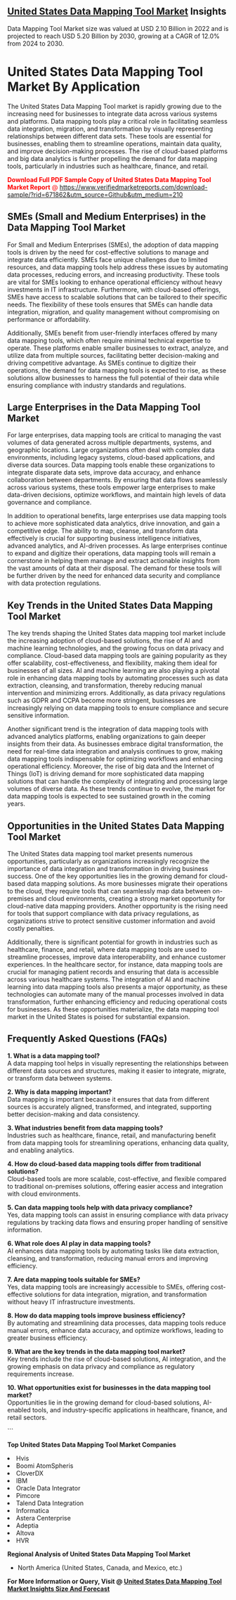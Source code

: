 <h2><a href="https://www.verifiedmarketreports.com/download-sample/?rid=671862&amp;utm_source=Github&amp;utm_medium=210" target="_blank">United States Data Mapping Tool Market</a> Insights</h2><p>Data Mapping Tool Market size was valued at USD 2.10 Billion in 2022 and is projected to reach USD 5.20 Billion by 2030, growing at a CAGR of 12.0% from 2024 to 2030.</p><p><h1>United States Data Mapping Tool Market By Application</h1><p>The United States Data Mapping Tool market is rapidly growing due to the increasing need for businesses to integrate data across various systems and platforms. Data mapping tools play a critical role in facilitating seamless data integration, migration, and transformation by visually representing relationships between different data sets. These tools are essential for businesses, enabling them to streamline operations, maintain data quality, and improve decision-making processes. The rise of cloud-based platforms and big data analytics is further propelling the demand for data mapping tools, particularly in industries such as healthcare, finance, and retail. <p><span class=""><span style="color: #ff0000;"><strong>Download Full PDF Sample Copy of United States Data Mapping Tool Market Report</strong> @ </span><a href="https://www.verifiedmarketreports.com/download-sample/?rid=671862&amp;utm_source=Github&amp;utm_medium=210" target="_blank">https://www.verifiedmarketreports.com/download-sample/?rid=671862&amp;utm_source=Github&amp;utm_medium=210</a></span></p></p><h2>SMEs (Small and Medium Enterprises) in the Data Mapping Tool Market</h2><p>For Small and Medium Enterprises (SMEs), the adoption of data mapping tools is driven by the need for cost-effective solutions to manage and integrate data efficiently. SMEs face unique challenges due to limited resources, and data mapping tools help address these issues by automating data processes, reducing errors, and increasing productivity. These tools are vital for SMEs looking to enhance operational efficiency without heavy investments in IT infrastructure. Furthermore, with cloud-based offerings, SMEs have access to scalable solutions that can be tailored to their specific needs. The flexibility of these tools ensures that SMEs can handle data integration, migration, and quality management without compromising on performance or affordability.</p><p>Additionally, SMEs benefit from user-friendly interfaces offered by many data mapping tools, which often require minimal technical expertise to operate. These platforms enable smaller businesses to extract, analyze, and utilize data from multiple sources, facilitating better decision-making and driving competitive advantage. As SMEs continue to digitize their operations, the demand for data mapping tools is expected to rise, as these solutions allow businesses to harness the full potential of their data while ensuring compliance with industry standards and regulations.</p><h2>Large Enterprises in the Data Mapping Tool Market</h2><p>For large enterprises, data mapping tools are critical to managing the vast volumes of data generated across multiple departments, systems, and geographic locations. Large organizations often deal with complex data environments, including legacy systems, cloud-based applications, and diverse data sources. Data mapping tools enable these organizations to integrate disparate data sets, improve data accuracy, and enhance collaboration between departments. By ensuring that data flows seamlessly across various systems, these tools empower large enterprises to make data-driven decisions, optimize workflows, and maintain high levels of data governance and compliance.</p><p>In addition to operational benefits, large enterprises use data mapping tools to achieve more sophisticated data analytics, drive innovation, and gain a competitive edge. The ability to map, cleanse, and transform data effectively is crucial for supporting business intelligence initiatives, advanced analytics, and AI-driven processes. As large enterprises continue to expand and digitize their operations, data mapping tools will remain a cornerstone in helping them manage and extract actionable insights from the vast amounts of data at their disposal. The demand for these tools will be further driven by the need for enhanced data security and compliance with data protection regulations.</p><h2>Key Trends in the United States Data Mapping Tool Market</h2><p>The key trends shaping the United States data mapping tool market include the increasing adoption of cloud-based solutions, the rise of AI and machine learning technologies, and the growing focus on data privacy and compliance. Cloud-based data mapping tools are gaining popularity as they offer scalability, cost-effectiveness, and flexibility, making them ideal for businesses of all sizes. AI and machine learning are also playing a pivotal role in enhancing data mapping tools by automating processes such as data extraction, cleansing, and transformation, thereby reducing manual intervention and minimizing errors. Additionally, as data privacy regulations such as GDPR and CCPA become more stringent, businesses are increasingly relying on data mapping tools to ensure compliance and secure sensitive information.</p><p>Another significant trend is the integration of data mapping tools with advanced analytics platforms, enabling organizations to gain deeper insights from their data. As businesses embrace digital transformation, the need for real-time data integration and analysis continues to grow, making data mapping tools indispensable for optimizing workflows and enhancing operational efficiency. Moreover, the rise of big data and the Internet of Things (IoT) is driving demand for more sophisticated data mapping solutions that can handle the complexity of integrating and processing large volumes of diverse data. As these trends continue to evolve, the market for data mapping tools is expected to see sustained growth in the coming years.</p><h2>Opportunities in the United States Data Mapping Tool Market</h2><p>The United States data mapping tool market presents numerous opportunities, particularly as organizations increasingly recognize the importance of data integration and transformation in driving business success. One of the key opportunities lies in the growing demand for cloud-based data mapping solutions. As more businesses migrate their operations to the cloud, they require tools that can seamlessly map data between on-premises and cloud environments, creating a strong market opportunity for cloud-native data mapping providers. Another opportunity is the rising need for tools that support compliance with data privacy regulations, as organizations strive to protect sensitive customer information and avoid costly penalties.</p><p>Additionally, there is significant potential for growth in industries such as healthcare, finance, and retail, where data mapping tools are used to streamline processes, improve data interoperability, and enhance customer experiences. In the healthcare sector, for instance, data mapping tools are crucial for managing patient records and ensuring that data is accessible across various healthcare systems. The integration of AI and machine learning into data mapping tools also presents a major opportunity, as these technologies can automate many of the manual processes involved in data transformation, further enhancing efficiency and reducing operational costs for businesses. As these opportunities materialize, the data mapping tool market in the United States is poised for substantial expansion.</p><h2>Frequently Asked Questions (FAQs)</h2><p><strong>1. What is a data mapping tool?</strong><br> A data mapping tool helps in visually representing the relationships between different data sources and structures, making it easier to integrate, migrate, or transform data between systems.</p><p><strong>2. Why is data mapping important?</strong><br> Data mapping is important because it ensures that data from different sources is accurately aligned, transformed, and integrated, supporting better decision-making and data consistency.</p><p><strong>3. What industries benefit from data mapping tools?</strong><br> Industries such as healthcare, finance, retail, and manufacturing benefit from data mapping tools for streamlining operations, enhancing data quality, and enabling analytics.</p><p><strong>4. How do cloud-based data mapping tools differ from traditional solutions?</strong><br> Cloud-based tools are more scalable, cost-effective, and flexible compared to traditional on-premises solutions, offering easier access and integration with cloud environments.</p><p><strong>5. Can data mapping tools help with data privacy compliance?</strong><br> Yes, data mapping tools can assist in ensuring compliance with data privacy regulations by tracking data flows and ensuring proper handling of sensitive information.</p><p><strong>6. What role does AI play in data mapping tools?</strong><br> AI enhances data mapping tools by automating tasks like data extraction, cleansing, and transformation, reducing manual errors and improving efficiency.</p><p><strong>7. Are data mapping tools suitable for SMEs?</strong><br> Yes, data mapping tools are increasingly accessible to SMEs, offering cost-effective solutions for data integration, migration, and transformation without heavy IT infrastructure investments.</p><p><strong>8. How do data mapping tools improve business efficiency?</strong><br> By automating and streamlining data processes, data mapping tools reduce manual errors, enhance data accuracy, and optimize workflows, leading to greater business efficiency.</p><p><strong>9. What are the key trends in the data mapping tool market?</strong><br> Key trends include the rise of cloud-based solutions, AI integration, and the growing emphasis on data privacy and compliance as regulatory requirements increase.</p><p><strong>10. What opportunities exist for businesses in the data mapping tool market?</strong><br> Opportunities lie in the growing demand for cloud-based solutions, AI-enabled tools, and industry-specific applications in healthcare, finance, and retail sectors.</p>```</p><p><strong>Top United States Data Mapping Tool Market Companies</strong></p><div data-test-id=""><p><li>Hvis</li><li> Boomi AtomSpheris</li><li> CloverDX</li><li> IBM</li><li> Oracle Data Integrator</li><li> Pimcore</li><li> Talend Data Integration</li><li> Informatica</li><li> Astera Centerprise</li><li> Adeptia</li><li> Altova</li><li> HVR</li></p><div><strong>Regional Analysis of&nbsp;United States Data Mapping Tool Market</strong></div><ul><li dir="ltr"><p dir="ltr">North America&nbsp;(United States, Canada, and Mexico, etc.)</p></li></ul><p><strong>For More Information or Query, Visit @&nbsp;</strong><strong><a href="https://www.verifiedmarketreports.com/product/data-mapping-tool-market/?utm_source=Github&amp;utm_medium=210" target="_blank">United States Data Mapping Tool Market Insights Size And Forecast</a></strong></p></div>
